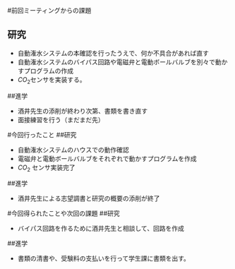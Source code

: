 #前回ミーティングからの課題
## 研究
-  自動潅水システムの本確認を行ったうえで、何か不具合があれば直す　
 - 自動潅水システムのバイパス回路や電磁弁と電動ボールバルブを別々で動かすプログラムの作成
-  $CO_2$センサを実装する。

##進学
- 酒井先生の添削が終わり次第、書類を書き直す
- 面接練習を行う（まだまだ先）

#今回行ったこと
##研究
- 自動潅水システムのハウスでの動作確認
 - 電磁弁と電動ボールバルブをそれぞれで動かすプログラムを作成  
- $CO_2$ センサ実装完了

##進学
- 酒井先生による志望調書と研究の概要の添削が終了

#今回得られたことや次回の課題
##研究
- バイパス回路を作るために酒井先生と相談して、回路を作成

##進学
- 書類の清書や、受験料の支払いを行って学生課に書類を出す。

